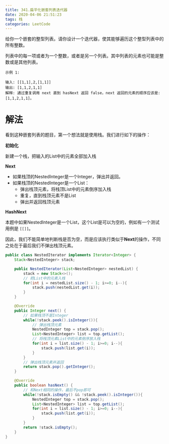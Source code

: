 ```yaml
---
title: 341.扁平化嵌套列表迭代器
date: 2020-04-06 21:51:23
tags: 栈
categories: LeetCode
---
```


给你一个嵌套的整型列表。请你设计一个迭代器，使其能够遍历这个整型列表中的所有整数。

列表中的每一项或者为一个整数，或者是另一个列表。其中列表的元素也可能是整数或是其他列表。

```
示例 1:

输入: [[1,1],2,[1,1]]
输出: [1,1,2,1,1]
解释: 通过重复调用 next 直到 hasNext 返回 false，next 返回的元素的顺序应该是: [1,1,2,1,1]。
```

<!--more-->

# 解法

看到这种嵌套列表的题目，第一个想法就是使用栈。我们进行如下的操作：

**初始化**

新建一个栈，把输入的List中的元素全部加入栈

**Next**

- 如果栈顶的NestedInteger是一个Integer，弹出并返回。
- 如果栈顶的NestedInteger是一个List：
  - 弹出栈顶元素，将栈顶List中的元素倒序加入栈
  - 重复，直到栈顶元素不是List
  - 弹出并返回栈顶元素

**HashNext**

本题中如果NestedInteger是一个List，这个List是可以为空的，例如有一个测试用例是 `[[]]`。

因此，我们不能简单地判断栈是否为空，而是应该执行类似于**Next**的操作，不同之处在于最后我们不弹出栈顶元素。

```java
public class NestedIterator implements Iterator<Integer> {
    Stack<NestedInteger> stack;

    public NestedIterator(List<NestedInteger> nestedList) {
        stack = new Stack<>();
        // 把List中的元素入栈
        for(int i = nestedList.size() - 1; i>=0; i--){
            stack.push(nestedList.get(i));
        }
    }

    @Override
    public Integer next() {
        // 如果栈顶不是Integer
        while(!stack.peek().isInteger()){
            // 弹出栈顶元素
            NestedInteger top = stack.pop();
            List<NestedInteger> list = top.getList();
            // 将栈顶元素List中的元素倒序放入栈
            for(int i = list.size() - 1; i>=0; i--){
                stack.push(list.get(i));
            }
        }
        // 弹出栈顶元素并返回
        return stack.pop().getInteger();
    }

    @Override
    public boolean hasNext() {
        // 和Next相同的操作，最后不pop即可
        while(!stack.isEmpty() && !stack.peek().isInteger()){
            NestedInteger top = stack.pop();
            List<NestedInteger> list = top.getList();
            for(int i = list.size() - 1; i>=0; i--){
                stack.push(list.get(i));
            }
        }
        return !stack.isEmpty();
    }
}
```
 
